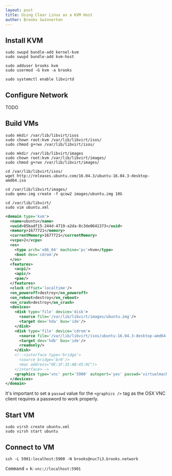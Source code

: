 ```yaml
---
layout: post
title: Using Clear Linux as a KVM Host
author: Brooks Swinnerton
---
```


## Install KVM

```
sudo swupd bundle-add kernel-kvm
sudo swupd bundle-add kvm-host

sudo adduser brooks kvm
sudo usermod -G kvm -a brooks

sudo systemctl enable libvirtd
```

## Configure Network

TODO

## Build VMs

```
sudo mkdir /var/lib/libvirt/isos
sudo chown root:kvm /var/lib/libvirt/isos/
sudo chmod g+rwx /var/lib/libvirt/isos/

sudo mkdir /var/lib/libvirt/images
sudo chown root:kvm /var/lib/libvirt/images/
sudo chmod g+rwx /var/lib/libvirt/images/

cd /var/lib/libvirt/isos/
wget http://releases.ubuntu.com/16.04.3/ubuntu-16.04.3-desktop-amd64.iso

cd /var/lib/libvirt/images/
sudo qemu-img create -f qcow2 images/ubuntu.img 10G

cd /var/lib/libvirt/
sudo vim ubuntu.xml
```

```xml
<domain type='kvm'>
  <name>ubuntu</name>
  <uuid>85badf15-244d-4719-a2da-8c3de0641373</uuid>
  <memory>1677721</memory>
  <currentMemory>1677721</currentMemory>
  <vcpu>2</vcpu>
  <os>
    <type arch='x86_64' machine='pc'>hvm</type>
    <boot dev='cdrom'/>
  </os>
  <features>
    <acpi/>
    <apic/>
    <pae/>
  </features>
  <clock offset='localtime'/>
  <on_poweroff>destroy</on_poweroff>
  <on_reboot>destroy</on_reboot>
  <on_crash>destroy</on_crash>
  <devices>
    <disk type='file' device='disk'>
      <source file='/var/lib/libvirt/images/ubuntu.img'/>
      <target dev='hda' bus='ide'/>
    </disk>
    <disk type='file' device='cdrom'>
      <source file='/var/lib/libvirt/isos/ubuntu-16.04.3-desktop-amd64.iso'/>
      <target dev='hdb' bus='ide'/>
      <readonly/>
    </disk>
    <!--<interface type='bridge'>
      <source bridge='br0'/>
      <mac address="0E:1F:35:AB:45:0C"/>
    </interface>-->
    <graphics type='vnc' port='5900' autoport='yes' passwd='virtualmachinesarecool'/>
  </devices>
</domain>
```

It's important to set a `passwd` value for the `<graphics />` tag as the OSX VNC client requires a password to work properly.

## Start VM

```
sudo virsh create ubuntu.xml
sudo virsh start ubuntu
```

## Connect to VM

```
ssh -L 5901:localhost:5900 -N brooks@nuc7i3.brooks.network
```

<kbd>Command</kbd> + <kbd>k</kbd>: `vnc://localhost:5901`
